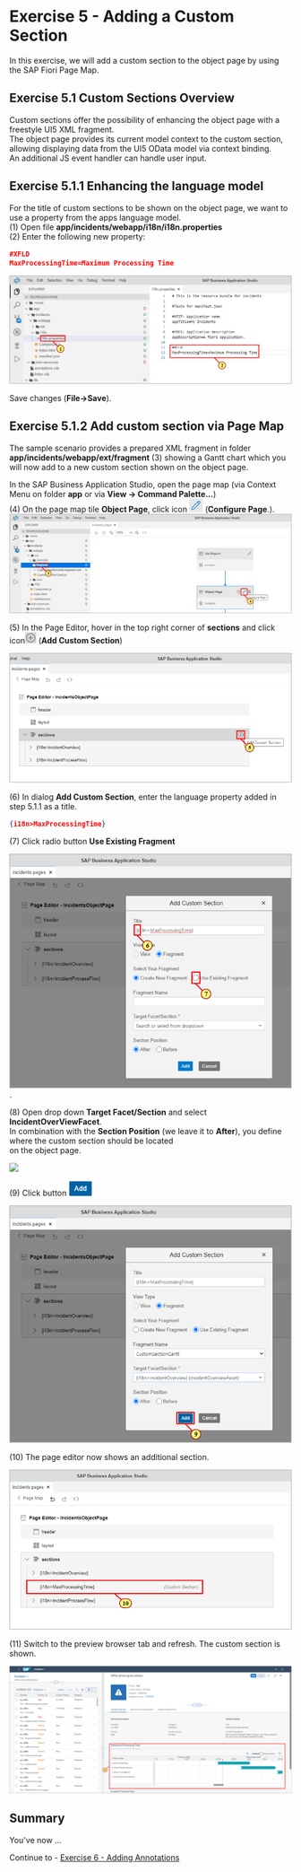 # Exercise 5 - Adding a Custom Section

In this exercise, we will add a custom section to the object page by using the SAP Fiori Page Map.

## Exercise 5.1 Custom Sections Overview

Custom sections offer the possibility of enhancing the object page with a freestyle UI5 XML fragment.<br>
The object page provides its current model context to the custom section, allowing displaying data from the UI5 OData model via context binding.<br>
An additional JS event handler can handle user input.

## Exercise 5.1.1 Enhancing the language model

For the title of custom sections to be shown on the object page, we want to use a property from the apps language model.<br>
(1) Open file **app/incidents/webapp/i18n/i18n.properties**<br>
(2) Enter the following new property:

```json
#XFLD
MaxProcessingTime=Maximum Processing Time
```
![](./images/image1.png)

Save changes (**File->Save**).

## Exercise 5.1.2 Add custom section via Page Map

The sample scenario provides a prepared XML fragment in folder **app/incidents/webapp/ext/fragment** (3) showing a Gantt chart which you will now add to a new custom section shown on the object page.<br>

In the SAP Business Application Studio, open the page map (via Context Menu on folder **app** or via **View -> Command Palette...**)<br>
(4) On the page map tile **Object Page**, click icon ![](./images/image5.png) (**Configure Page**.).
![](./images/image3.png)

(5) In the Page Editor,  hover in the top right corner of **sections** and click icon![](./images/image7.png) (**Add Custom Section**)

![](./images/image6.png)

(6) In dialog **Add Custom Section**, enter the language property added in step 5.1.1 as a title.

```json
{i18n>MaxProcessingTime}
```

(7) Click radio button **Use Existing Fragment**

![](./images/image8.png).

(8) Open drop down **Target Facet/Section** and select **IncidentOverViewFacet**.<br>
In combination with the **Section Position** (we leave it to **After**), you define where the custom section should be located<br>
on the object page.

![](./images/image11.png)

(9) Click button ![](./images/image14.png)

![](./images/image13.png)

(10) The page editor now shows an additional section.

![](./images/image15.png)

(11) Switch to the preview browser tab and refresh. The custom section is shown.

![](./images/image16.png)

## Summary

You've now ...

Continue to - [Exercise 6 - Adding Annotations ](../ex3/README.md)
